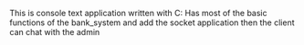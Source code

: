 This is console text application written with C:
Has most of the basic functions of the bank_system and add the socket application then the client can chat with the admin
